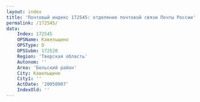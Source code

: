 ```yaml
---
layout: index
title: 'Почтовый индекс 172545: отделение почтовой связи Почты России'
permalink: /172545/
data:
    Index: 172545
    OPSName: Кавельщино
    OPSType: О
    OPSSubm: 172520
    Region: 'Тверская область'
    Autonom: ''
    Area: 'Бельский район'
    City: Кавельщино
    City1: ''
    ActDate: '20050907'
    IndexOld: ''
---
```

